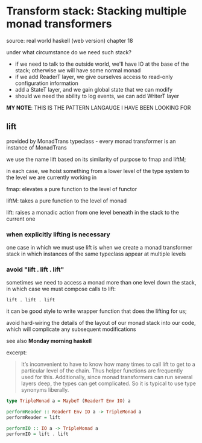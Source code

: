 # Transform stack: Stacking multiple monad transformers

source: real world haskell (web version) chapter 18

under what circumstance do we need such stack?

- if we need to talk to the outside world, we'll have IO at the base
of the stack; otherwise we will have some normal monad
- if we add ReaderT layer, we give ourselves access to read-only
configuration information
- add a StateT layer, and we gain global state that we can modify
- should we need the ability to log events, we can add WriterT layer

**MY NOTE**: THIS IS THE PATTERN LANGAUGE I HAVE BEEN LOOKING FOR

## lift

provided by MonadTrans typeclass - every monad transformer is an
instance of MonadTrans

we use the name lift based on its similarity of purpose to fmap
and liftM;

in each case, we hoist something from a lower level of the type
system to the level we are currently working in

fmap: elevates a pure function to the level of functor

liftM: takes a pure function to the level of monad

lift: raises a monadic action from one level beneath in the stack
to the current one

### when explicitly lifting is necessary

one case in which we must use lift is when we create a monad
transformer stack in which instances of the same typeclass appear
at multiple levels

### avoid "lift . lift . lift"

sometimes we need to access a monad more than one level down the
stack, in which case we must compose calls to lift:

`lift . lift . lift`

it can be good style to write wrapper function that does the lifting for us;

avoid hard-wiring the details of the layout of our monad stack
into our code, which will complicate any subsequent modifications

see also **Monday morning haskell**

excerpt:

> It’s inconvenient to have to know how many times to call lift to
get to a particular level of the chain. Thus helper functions are
frequently used for this. Additionally, since monad transformers can
run several layers deep, the types can get complicated. So it is
typical to use type synonyms liberally.

```haskell
type TripleMonad a = MaybeT (ReaderT Env IO) a

performReader :: ReaderT Env IO a -> TripleMonad a
performReader = lift

performIO :: IO a -> TripleMonad a
performIO = lift . lift
```
